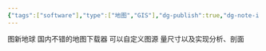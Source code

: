 ```yaml
---
{"tags":["software"],"type":["地图","GIS"],"dg-publish":true,"dg-note-icon":"2","dg-path":"⚒️ Software/geography/Local Space Viewer.md","permalink":"/⚒️ Software/geography/Local Space Viewer/","dgPassFrontmatter":true,"noteIcon":"2","created":"2024-10-09T09:33:02.000+08:00","updated":"2024-11-05T23:48:02.964+08:00"}
---
```


图新地球
国内不错的地图下载器
可以自定义图源
量尺寸以及实现分析、剖面